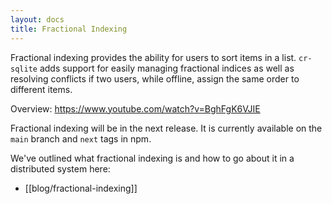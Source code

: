 ```yaml
---
layout: docs
title: Fractional Indexing
---
```


Fractional indexing provides the ability for users to sort items in a list. `cr-sqlite` adds support for easily managing fractional indices as well as resolving conflicts if two users, while offline, assign the same order to different items.

Overview: https://www.youtube.com/watch?v=BghFgK6VJIE


Fractional indexing will be in the next release. It is currently available on the `main` branch and `next` tags in npm.

We've outlined what fractional indexing is and how to go about it in a distributed system here:
- [[blog/fractional-indexing]]
